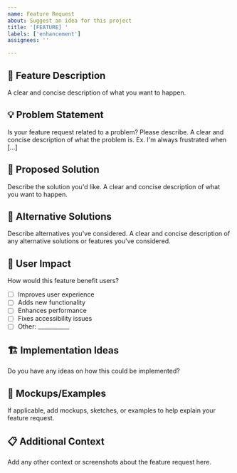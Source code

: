 ```yaml
---
name: Feature Request
about: Suggest an idea for this project
title: '[FEATURE] '
labels: ['enhancement']
assignees: ''

---
```


## 🚀 Feature Description
A clear and concise description of what you want to happen.

## 💡 Problem Statement
Is your feature request related to a problem? Please describe.
A clear and concise description of what the problem is. Ex. I'm always frustrated when [...]

## 🎯 Proposed Solution
Describe the solution you'd like.
A clear and concise description of what you want to happen.

## 🔄 Alternative Solutions
Describe alternatives you've considered.
A clear and concise description of any alternative solutions or features you've considered.

## 📱 User Impact
How would this feature benefit users?
- [ ] Improves user experience
- [ ] Adds new functionality
- [ ] Enhances performance
- [ ] Fixes accessibility issues
- [ ] Other: ___________

## 🏗️ Implementation Ideas
Do you have any ideas on how this could be implemented?

## 📸 Mockups/Examples
If applicable, add mockups, sketches, or examples to help explain your feature request.

## 📋 Additional Context
Add any other context or screenshots about the feature request here.

